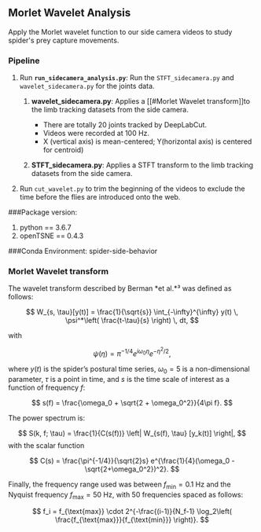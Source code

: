 
## Morlet Wavelet Analysis 

Apply the Morlet wavelet function to our side camera videos to study spider's prey capture movements.

###  Pipeline 

1. Run **`run_sidecamera_analysis.py`**: Run the `STFT_sidecamera.py` and `wavelet_sidecamera.py` for the joints data.
	1. **wavelet_sidecamera.py**: Applies a [[#Morlet Wavelet transform]]to the limb tracking datasets from the side camera. 
		* There are totally 20 joints tracked by DeepLabCut.
		* Videos were recorded at 100 Hz.
		* X (vertical axis) is mean-centered; Y(horizontal axis) is centered for centroid)

	2. **STFT_sidecamera.py**: Applies a STFT transform to the limb tracking datasets from the side camera. 
2. Run `cut_wavelet.py` to trim the beginning of the videos to exclude the time before the flies are introduced onto the web.

###Package version:
1. python == 3.6.7
2. openTSNE == 0.4.3

###Conda Environment:
spider-side-behavior

### Morlet Wavelet transform

The wavelet transform described by Berman *et al.*³ was defined as follows:

$$
	W_{s, \tau}[y(t)] = \frac{1}{\sqrt{s}} \int_{-\infty}^{\infty} y(t) \, \psi^*\left( \frac{t-\tau}{s} \right) \, dt,
$$

with

$$
	\psi(\eta) = \pi^{-1/4} e^{i \omega_0 \eta} e^{-\eta^2/2},
$$

where $y(t)$ is the spider’s postural time series, $\omega_0 = 5$ is a non-dimensional parameter, $\tau$ is a point in time, and $s$ is the time scale of interest as a function of frequency $f$:

$$
	s(f) = \frac{\omega_0 + \sqrt{2 + \omega_0^2}}{4\pi f}.
$$

The power spectrum is:
		
$$
		S(k, f; \tau) = \frac{1}{C(s(f))} \left| W_{s(f), \tau} [y_k(t)] \right|,
$$
with the scalar function

$$
		C(s) = \frac{\pi^{-1/4}}{\sqrt{2}s} e^{\frac{1}{4}(\omega_0 - \sqrt{2+\omega_0^2})^2}.
$$

Finally, the frequency range used was between $f_{\text{min}} = 0.1$ Hz and the Nyquist frequency $f_{\text{max}} = 50\ \text{Hz}$, with 50 frequencies spaced as follows:

$$
		f_i = f_{\text{max}} \cdot 2^{-\frac{(i-1)}{N_f-1} \log_2\left( \frac{f_{\text{max}}}{f_{\text{min}}} \right)}.
$$